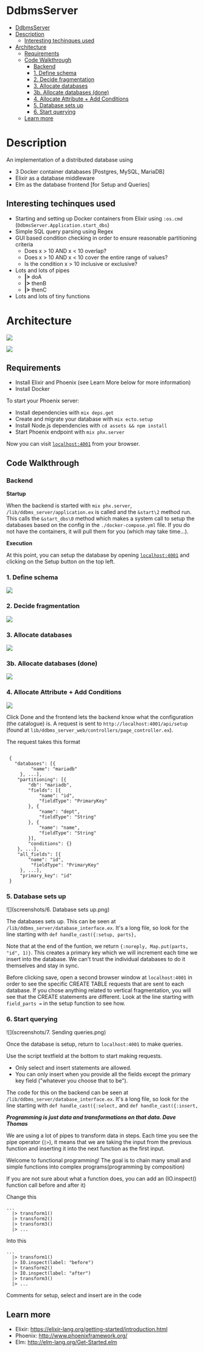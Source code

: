 # DdbmsServer


- [DdbmsServer](#ddbmsserver)
- [Description](#description)
  - [Interesting techinques used](#interesting-techinques-used)
- [Architecture](#architecture)
  - [Requirements](#requirements)
  - [Code Walkthrough](#code-walkthrough)
    - [Backend](#backend)
    - [1. Define schema](#1-define-schema)
    - [2. Decide fragmentation](#2-decide-fragmentation)
    - [3. Allocate databases](#3-allocate-databases)
    - [3b. Allocate databases (done)](#3b-allocate-databases-done)
    - [4. Allocate Attribute + Add Conditions](#4-allocate-attribute--add-conditions)
    - [5. Database sets up](#5-database-sets-up)
    - [6. Start querying](#6-start-querying)
  - [Learn more](#learn-more)

# Description

An implementation of a distributed database using 
  - 3 Docker container databases [Postgres, MySQL, MariaDB]
  - Elixir as a database middleware
  - Elm as the database frontend [for Setup and Queries]

## Interesting techinques used
- Starting and setting up Docker containers from Elixir using `:os.cmd` (`DdbmsServer.Application.start_dbs`)
- Simple SQL query parsing using Regex
- GUI based condition checking in order to ensure reasonable partitioning criteria 
  - Does x > 10 AND x < 10 overlap?
  - Does x > 10 AND x < 10 cover the entire range of values?
  - Is the condition x > 10 inclusive or exclusive?
- Lots and lots of pipes
  -  **|>** doA
  -  **|>** thenB
  -  **|>** thenC
- Lots and lots of tiny functions



# Architecture
 ![](screenshots/ArchSimple.png)


![](screenshots/ArchDense.png)



## Requirements
  * Install Elixir and Phoenix (see Learn More below for more information)
  * Install Docker

To start your Phoenix server:

  * Install dependencies with `mix deps.get`
  * Create and migrate your database with `mix ecto.setup`
  * Install Node.js dependencies with `cd assets && npm install`
  * Start Phoenix endpoint with `mix phx.server`

Now you can visit [`localhost:4001`](http://localhost:4001) from your browser.

## Code Walkthrough

### Backend

**Startup**

When the backend is started with `mix phx.server`,  `/lib/ddbms_server/application.ex` is called and the `&start\2` method run. This calls the `&start_dbs\0` method which makes a system call to setup the databases based on the config in the `./docker-compose.yml` file. If you do not have the containers, it will pull them for you (which may take time...).

**Execution**


At this point, you can setup the database by opening [`localhost:4001`](http://localhost:4001) and clicking on the Setup button on the top left.

### 1. Define schema
![](./screenshots/1.%20Define%20schema.png)

### 2. Decide fragmentation
![](screenshots/3.%20Decide%20fragmentation.png)

### 3. Allocate databases
![](screenshots/4.%20Allocate%20databases.png)

### 3b. Allocate databases (done)
![](./screenshots/4b.%20Allocate%20databases%20(done).png)


### 4. Allocate Attribute + Add Conditions

![](screenshots/5.%20Allocate%20Attribute%20+%20Add%20Conditions.png)

Click Done and the frontend lets the backend know what the configuration (the catalogue) is. A request is sent to `http://localhost:4001/api/setup` (found at `lib/ddbms_server_web/controllers/page_controller.ex`).

The request takes this format

```

 {
   "databases": [{
         "name": "mariadb"
     }, ...],
    "partitioning": [{
        "db": "mariadb",
        "fields": [{
            "name": "id",
            "fieldType": "PrimaryKey"
        }, {
            "name": "dept",
            "fieldType": "String"
        }, {
            "name": "name",
            "fieldType": "String"
        }],
        "conditions": {}
    }, ...],
    "all_fields": [{
        "name": "id",
         "fieldType": "PrimaryKey"
     }, ...],
     "primary_key": "id"
 }
```

### 5. Database sets up
![](screenshots/6. Database sets up.png)

The databases sets up. This can be seen at `/lib/ddbms_server/database_interface.ex`. It's a long file, so look for the line starting with `def handle_cast({:setup, parts},`

Note that at the end of the funtion, we return `{:noreply, Map.put(parts, "id", 1)}`. This creates a primary key which we will increment each time we insert into the database. We can't trust the individual databases to do it themselves and stay in sync.

Before clicking save, open a second browser window at `localhost:4001` in order to see the specific CREATE TABLE requests that are sent to each database. If you chose anything related to vertical fragmentation, you will see that the CREATE statements are different. Look at the line starting with `field_parts =` in the setup function to see how.


### 6. Start querying
![](screenshots/7. Sending queries.png)

Once the database is setup, return to `localhost:4001` to make queries.

Use the script textfield at the bottom to start making requests. 

* Only select and insert statements are allowed. 
* You can only insert when you provide all the fields except the primary key field ("whatever you choose that to be"). 

The code for this on the backend can be seen at `/lib/ddbms_server/database_interface.ex`.
It's a long file, so look for the line starting with `def handle_cast({:select,` and `def handle_cast({:insert,`

***Programming is just data and transformations on that data. Dave Thomas***

We are using a lot of pipes to transform data in steps. 
Each time you see the pipe operator (`|>`), it means that we are taking the input from the previous function and inserting it into the next function as the first input. 

Welcome to functional programming! The goal is to chain many small and simple functions into complex programs(programming by composition)

If you are not sure about what a function does, you can add an (IO.inspect() function call before and after it)

Change this

```
...
  |> transform1()
  |> transform2()
  |> transform3()
  |> ...
```

Into this

```
...
  |> transform1()
  |> IO.inspect(label: "before")
  |> transform2()
  |> IO.inspect(label: "after")
  |> transform3()
  |> ...
```

Comments for setup, select and insert are in the code

## Learn more

  * Elixir: https://elixir-lang.org/getting-started/introduction.html
  * Phoenix: http://www.phoenixframework.org/
  * Elm: http://elm-lang.org/Get-Started.elm

